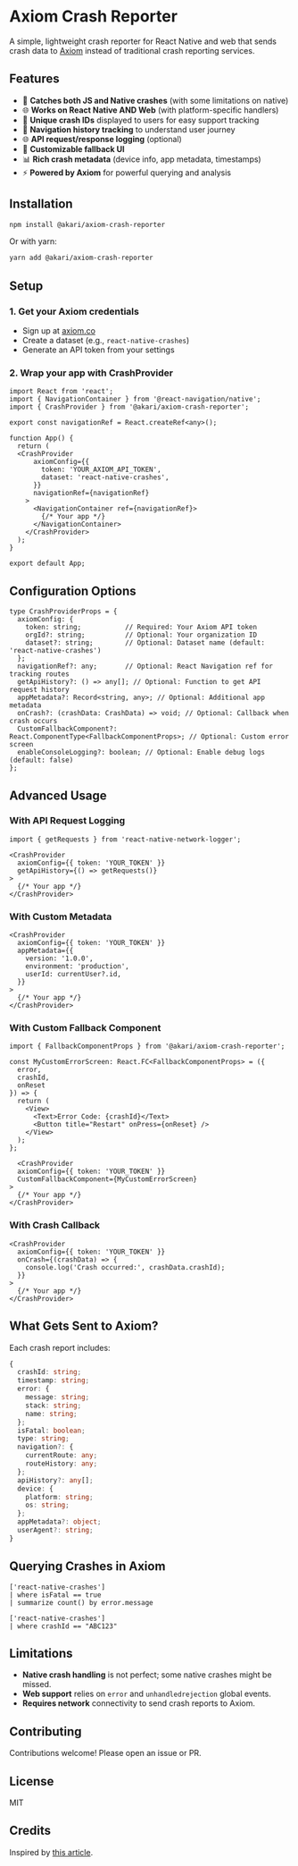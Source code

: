 # Axiom Crash Reporter

A simple, lightweight crash reporter for React Native and web that sends crash data to [Axiom](https://axiom.co) instead of traditional crash reporting services.

## Features

- 🚨 **Catches both JS and Native crashes** (with some limitations on native)
- 🌐 **Works on React Native AND Web** (with platform-specific handlers)
- 🎯 **Unique crash IDs** displayed to users for easy support tracking
- 📍 **Navigation history tracking** to understand user journey
- 🌐 **API request/response logging** (optional)
- 🎨 **Customizable fallback UI**
- 📊 **Rich crash metadata** (device info, app metadata, timestamps)
- ⚡ **Powered by Axiom** for powerful querying and analysis

## Installation

```bash
npm install @akari/axiom-crash-reporter
```

Or with yarn:

```bash
yarn add @akari/axiom-crash-reporter
```

## Setup

### 1. Get your Axiom credentials

- Sign up at [axiom.co](https://axiom.co)
- Create a dataset (e.g., `react-native-crashes`)
- Generate an API token from your settings

### 2. Wrap your app with CrashProvider

```tsx
import React from 'react';
import { NavigationContainer } from '@react-navigation/native';
import { CrashProvider } from '@akari/axiom-crash-reporter';

export const navigationRef = React.createRef<any>();

function App() {
  return (
  <CrashProvider
      axiomConfig={{
        token: 'YOUR_AXIOM_API_TOKEN',
        dataset: 'react-native-crashes',
      }}
      navigationRef={navigationRef}
    >
      <NavigationContainer ref={navigationRef}>
        {/* Your app */}
      </NavigationContainer>
    </CrashProvider>
  );
}

export default App;
```

## Configuration Options

```tsx
type CrashProviderProps = {
  axiomConfig: {
    token: string;           // Required: Your Axiom API token
    orgId?: string;          // Optional: Your organization ID
    dataset?: string;        // Optional: Dataset name (default: 'react-native-crashes')
  };
  navigationRef?: any;       // Optional: React Navigation ref for tracking routes
  getApiHistory?: () => any[]; // Optional: Function to get API request history
  appMetadata?: Record<string, any>; // Optional: Additional app metadata
  onCrash?: (crashData: CrashData) => void; // Optional: Callback when crash occurs
  CustomFallbackComponent?: React.ComponentType<FallbackComponentProps>; // Optional: Custom error screen
  enableConsoleLogging?: boolean; // Optional: Enable debug logs (default: false)
};
```

## Advanced Usage

### With API Request Logging

```tsx
import { getRequests } from 'react-native-network-logger';

<CrashProvider
  axiomConfig={{ token: 'YOUR_TOKEN' }}
  getApiHistory={() => getRequests()}
>
  {/* Your app */}
</CrashProvider>
```

### With Custom Metadata

```tsx
<CrashProvider
  axiomConfig={{ token: 'YOUR_TOKEN' }}
  appMetadata={{
    version: '1.0.0',
    environment: 'production',
    userId: currentUser?.id,
  }}
>
  {/* Your app */}
</CrashProvider>
```

### With Custom Fallback Component

```tsx
import { FallbackComponentProps } from '@akari/axiom-crash-reporter';

const MyCustomErrorScreen: React.FC<FallbackComponentProps> = ({ 
  error, 
  crashId, 
  onReset 
}) => {
  return (
    <View>
      <Text>Error Code: {crashId}</Text>
      <Button title="Restart" onPress={onReset} />
    </View>
  );
};

  <CrashProvider
  axiomConfig={{ token: 'YOUR_TOKEN' }}
  CustomFallbackComponent={MyCustomErrorScreen}
>
  {/* Your app */}
</CrashProvider>
```

### With Crash Callback

```tsx
<CrashProvider
  axiomConfig={{ token: 'YOUR_TOKEN' }}
  onCrash={(crashData) => {
    console.log('Crash occurred:', crashData.crashId);
  }}
>
  {/* Your app */}
</CrashProvider>
```

## What Gets Sent to Axiom?

Each crash report includes:

```typescript
{
  crashId: string;
  timestamp: string;
  error: {
    message: string;
    stack: string;
    name: string;
  };
  isFatal: boolean;
  type: string;
  navigation?: {
    currentRoute: any;
    routeHistory: any;
  };
  apiHistory?: any[];
  device: {
    platform: string;
    os: string;
  };
  appMetadata?: object;
  userAgent?: string;
}
```

## Querying Crashes in Axiom

```apl
['react-native-crashes']
| where isFatal == true
| summarize count() by error.message
```

```apl
['react-native-crashes']
| where crashId == "ABC123"
```

## Limitations

- **Native crash handling** is not perfect; some native crashes might be missed.
- **Web support** relies on `error` and `unhandledrejection` global events.
- **Requires network** connectivity to send crash reports to Axiom.

## Contributing

Contributions welcome! Please open an issue or PR.

## License

MIT

## Credits

Inspired by [this article](https://medium.com/@myzorrrr/the-efficient-way-to-deal-with-react-native-crashes-c0782e81320f).
